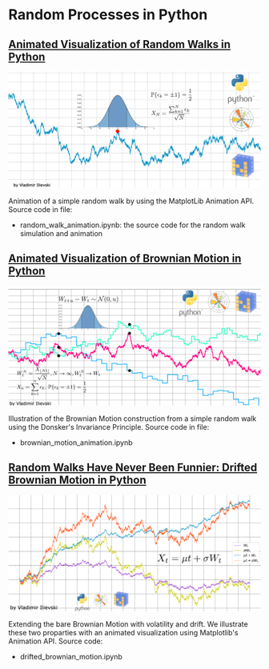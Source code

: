 # Random Processes in Python

## [Animated Visualization of Random Walks in Python](https://ilievskiv.github.io/blog/2020-04-12-random-walk/)

<center>
<img src="../assets/random_walk_teaser.png" alt="Random Walk plot using Python, MatplotLib and NumPy" />
</center>

Animation of a simple random walk by using the MatplotLib Animation API. Source code in file:

- random_walk_animation.ipynb: the source code for the random walk simulation and animation

## [Animated Visualization of Brownian Motion in Python](https://ilievskiv.github.io/blog/2020-04-16-brownian-motion/)

<center>
<img src="../assets/brownian_motion_teaser.png" alt="Brownian Motion plot using Python, MatplotLib and NumPy" />
</center>

Illustration of the Brownian Motion construction from a simple random walk using the Donsker's Invariance Principle. Source code in file:

- brownian_motion_animation.ipynb

## [Random Walks Have Never Been Funnier: Drifted Brownian Motion in Python](https://ilievskiv.github.io/blog/2020-05-01-drifted-brownian-motion/)

<center>
<img src="../assets/vol_bm_with_drift.png" alt="Brownian Motion with drift and volatility using Python, MatplotLib and NumPy" />
</center>

Extending the bare Brownian Motion with volatility and drift. We illustrate these two proparties with an animated visualization using Matplotlib's Animation API. Source code:

- drifted_brownian_motion.ipynb